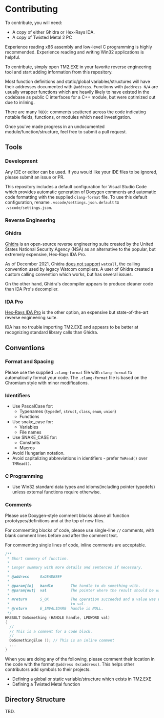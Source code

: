 # Contributing

To contribute, you will need:

- A copy of either Ghidra or Hex-Rays IDA.
- A copy of Twisted Metal 2 PC

Experience reading x86 assembly and low-level C programming is highly recommended.
Experience reading and writing Win32 applications is helpful.

To contribute, simply open TM2.EXE in your favorite reverse engineering tool and
start adding information from this repository.

Most function definitions and static/global variables/structures will have their addresses documented with `@address`. Functions with `@address N/A` are usually wrapper functions
which are heavily likely to have existed in the codebase as public C interfaces for
a C++ module, but were optimized out due to inlining.

There are many `TODO:` comments scattered across the code indicating notable fields,
functions, or modules which need investigation.

Once you've made progress in an undocumented module/function/structure, feel free to submit
a pull request.

## Tools

### Development

Any IDE or editor can be used. If you would like your IDE files to be ignored, please submit an
issue or PR.

This repository includes a default configuration for Visual Studio Code which provides automatic
generation of Doxygen comments and automatic code formatting with the supplied `clang-format` file.
To use this default configuration, rename `.vscode/settings.json.default` to
`.vscode/settings.json`.

### Reverse Engineering

### Ghidra

[Ghidra](https://ghidra-sre.org/) is an open-source reverse engineering suite created by the
United States National Security Agency (NSA) as an alternative to the popular, but
extremely expensive, Hex-Rays IDA Pro.

As of December 2021, Ghidra
[does not support](https://github.com/NationalSecurityAgency/ghidra/issues/156) `watcall`,
the calling convention used by legacy Watcom compilers. A user of Ghidra created a custom calling
convention which works, but has several issues.

On the other hand, Ghidra's decompiler appears to produce cleaner code than IDA Pro's decompiler.

### IDA Pro

[Hex-Rays IDA Pro](https://www.hex-rays.com/ida-pro/) is the other option, an expensive but
state-of-the-art reverse engineering suite.

IDA has no trouble importing TM2.EXE and appears to be better at recognizing standard library
calls than Ghidra.

## Conventions

### Format and Spacing

Please use the supplied `.clang-format` file with `clang-format` to automatically format your
code. The `.clang-format` file is based on the Chromium style with minor modifications.

### Identifiers

- Use PascalCase for:
  - Typenames (`typedef`, `struct`, `class`, `enum`, `union`)
  - Functions
- Use snake_case for:
  - Variables
  - File names
- Use SNAKE_CASE for:
  - Constants
  - Macros
- Avoid Hungarian notation.
- Avoid capitalizing abbreviations in identifiers - prefer `TmRead()` over `TMRead()`.

### C Programming

- Use Win32 standard data types and idioms(including pointer typedefs) unless external
   functions require otherwise.

### Comments

Please use Doxygen-style comment blocks above all function prototypes/definitions and
at the top of new files.

For commenting blocks of code, please use single-line `//` comments, with blank
comment lines before and after the comment text.

For commenting single lines of code, inline comments are acceptable.

```c
/**
 * Short summary of function.
 *
 * Longer summary with more details and sentences if necessary.
 *
 * @address     0xDEADBEEF
 *
 * @param[in]   handle        The handle to do something with.
 * @param[out]  val           The pointer where the result should be written.
 *
 * @return      S_OK          The operation succeeded and a value was written
 *                            to val.
 * @return      E_INVALIDARG  handle is NULL.
 */
HRESULT DoSomething (HANDLE handle, LPDWORD val)
{
  //
  // This is a comment for a code block.
  //
  DoSomethingElse (); // This is an inline comment
  ...
}
```

When you are doing any of the following, please comment their location
in the code with the format `@address 0x(address)`. This helps other contributors
add symbols to their projects.

- Defining a global or static variable/structure which exists in TM2.EXE
- Defining a Twisted Metal function

## Directory Structure

TBD.
